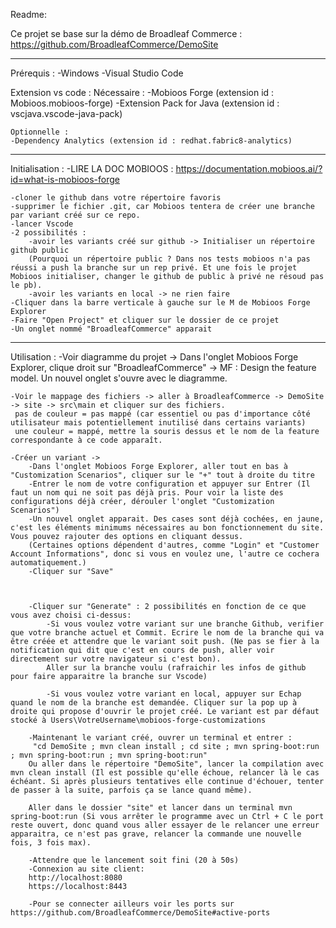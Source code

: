 Readme:

Ce projet se base sur la démo de Broadleaf Commerce : https://github.com/BroadleafCommerce/DemoSite

------------------------------------------------------------------------------------------------------
Prérequis :
-Windows
-Visual Studio Code

Extension vs code :
    Nécessaire : 
    -Mobioos Forge (extension id : Mobioos.mobioos-forge)
    -Extension Pack for Java (extension id : vscjava.vscode-java-pack)

    Optionnelle : 
    -Dependency Analytics (extension id : redhat.fabric8-analytics)
------------------------------------------------------------------------------------------------------
Initialisation :
    -LIRE LA DOC MOBIOOS : https://documentation.mobioos.ai/?id=what-is-mobioos-forge 

    -cloner le github dans votre répertoire favoris
    -supprimer le fichier .git, car Mobioos tentera de créer une branche par variant créé sur ce repo.
    -lancer Vscode
    -2 possibilités :
        -avoir les variants créé sur github -> Initialiser un répertoire github public 
        (Pourquoi un répertoire public ? Dans nos tests mobioos n'a pas réussi a push la branche sur un rep privé. Et une fois le projet Mobioos initialiser, changer le github de public à privé ne résoud pas le pb).
        -avoir les variants en local -> ne rien faire
    -Cliquer dans la barre verticale à gauche sur le M de Mobioos Forge Explorer
    -Faire "Open Project" et cliquer sur le dossier de ce projet
    -Un onglet nommé "BroadleafCommerce" apparait

------------------------------------------------------------------------------------------------------
Utilisation :
    -Voir diagramme du projet -> Dans l'onglet Mobioos Forge Explorer, clique droit sur "BroadleafCommerce" -> MF : Design the feature model. Un nouvel onglet s'ouvre avec le diagramme.
    
    -Voir le mappage des fichiers -> aller à BroadleafCommerce -> DemoSite -> site -> src\main et cliquer sur des fichiers. 
     pas de couleur = pas mappé (car essentiel ou pas d'importance côté utilisateur mais potentiellement inutilisé dans certains variants)
     une couleur = mappé, mettre la souris dessus et le nom de la feature correspondante à ce code apparaît.

    -Créer un variant -> 
        -Dans l'onglet Mobioos Forge Explorer, aller tout en bas à "Customization Scenarios", cliquer sur le "+" tout à droite du titre
        -Entrer le nom de votre configuration et appuyer sur Entrer (Il faut un nom qui ne soit pas déjà pris. Pour voir la liste des configurations déjà créer, dérouler l'onglet "Customization Scenarios")
        -Un nouvel onglet apparait. Des cases sont déjà cochées, en jaune, c'est les éléments minimums nécessaires au bon fonctionnement du site. Vous pouvez rajouter des options en cliquant dessus.
        (Certaines options dépendent d'autres, comme "Login" et "Customer Account Informations", donc si vous en voulez une, l'autre ce cochera automatiquement.)
        -Cliquer sur "Save"
        


        -Cliquer sur "Generate" : 2 possibilités en fonction de ce que vous avez choisi ci-dessus:
            -Si vous voulez votre variant sur une branche Github, verifier que votre branche actuel et Commit. Ecrire le nom de la branche qui va être créée et attendre que le variant soit push. (Ne pas se fier à la notification qui dit que c'est en cours de push, aller voir directement sur votre navigateur si c'est bon).
            Aller sur la branche voulu (rafraichir les infos de github pour faire apparaitre la branche sur Vscode)

            -Si vous voulez votre variant en local, appuyer sur Echap quand le nom de la branche est demandée. Cliquer sur la pop up à droite qui propose d'ouvrir le projet créé. Le variant est par défaut stocké à Users\VotreUsername\mobioos-forge-customizations

        -Maintenant le variant créé, ouvrer un terminal et entrer :
         "cd DemoSite ; mvn clean install ; cd site ; mvn spring-boot:run ; mvn spring-boot:run ; mvn spring-boot:run"
        Ou aller dans le répertoire "DemoSite", lancer la compilation avec mvn clean install (Il est possible qu'elle échoue, relancer là le cas échéant. Si après plusieurs tentatives elle continue d'échouer, tenter de passer à la suite, parfois ça se lance quand même).

        Aller dans le dossier "site" et lancer dans un terminal mvn spring-boot:run (Si vous arrêter le programme avec un Ctrl + C le port reste ouvert, donc quand vous aller essayer de le relancer une erreur apparaitra, ce n'est pas grave, relancer la commande une nouvelle fois, 3 fois max).
        
        -Attendre que le lancement soit fini (20 à 50s)
        -Connexion au site client:
        http://localhost:8080
        https://localhost:8443

        -Pour se connecter ailleurs voir les ports sur https://github.com/BroadleafCommerce/DemoSite#active-ports